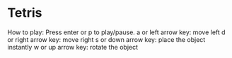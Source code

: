 # Tetris

How to play:
Press enter or p to play/pause.
a or left arrow key: move left
d or right arrow key: move right
s or down arrow key: place the object instantly
w or up arrow key: rotate the object
